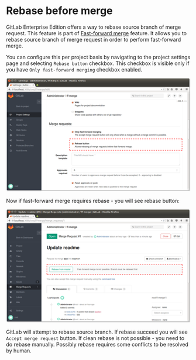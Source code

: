 # Rebase before merge

GitLab Enterprise Edition offers a way to rebase source branch of merge request. 
This feature is part of [Fast-forward merge](ff_merge.md) feature. 
It allows you to rebase source branch of merge request in order to perform fast-forward merge.

You can configure this per project basis by navigating to the project settings page and selecting `Rebase button` checkbox.
This checkbox is visible only if you have `Only fast-forward merging` checkbox enabled.

![Merge request settings](merge_request_settings.png)


Now if fast-forward merge requires rebase - you will see rebase button:

![Rebase request widget](rebase_request_widget.png)

GitLab will attempt to rebase source branch. If rebase succeed you will see `Accept merge request` button.
If clean rebase is not possible - you need to do rebase manually. 
Possibly rebase requires some conflicts to be resolved by human.
